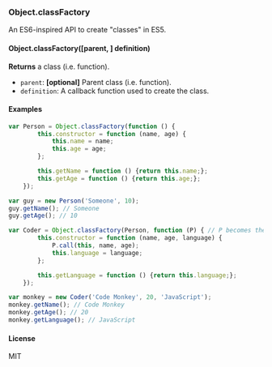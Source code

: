 ### Object.classFactory

An ES6-inspired API to create "classes" in ES5.

#### Object.classFactory([parent, ] definition)

__Returns__ a class (i.e. function).

+ `parent`: __[optional]__ Parent class (i.e. function).
+ `definition`: A callback function used to create the class.

#### Examples

~~~js
var Person = Object.classFactory(function () {
        this.constructor = function (name, age) {
            this.name = name;
            this.age = age;
        };

        this.getName = function () {return this.name;};
        this.getAge = function () {return this.age;};
    });

var guy = new Person('Someone', 10);
guy.getName(); // Someone
guy.getAge(); // 10

var Coder = Object.classFactory(Person, function (P) { // P becomes the shorthand of Person
        this.constructor = function (name, age, language) {
            P.call(this, name, age);
            this.language = language;
        };

        this.getLanguage = function () {return this.language;};
    });

var monkey = new Coder('Code Monkey', 20, 'JavaScript');
monkey.getName(); // Code Monkey
monkey.getAge(); // 20
monkey.getLanguage(); // JavaScript
~~~

#### License

MIT